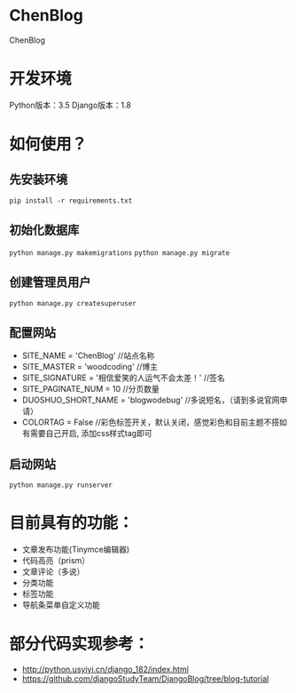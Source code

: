 # ChenBlog
ChenBlog

# 开发环境
Python版本：3.5
Django版本：1.8

# 如何使用？
## 先安装环境
`pip install -r requirements.txt`
## 初始化数据库
`python manage.py makemigrations`
`python manage.py migrate`
## 创建管理员用户
`python manage.py createsuperuser`
## 配置网站
+ SITE_NAME = 'ChenBlog'  //站点名称
+ SITE_MASTER = 'woodcoding'    //博主
+ SITE_SIGNATURE = '相信爱笑的人运气不会太差！'  //签名
+ SITE_PAGINATE_NUM = 10        //分页数量
+ DUOSHUO_SHORT_NAME = 'blogwodebug'    //多说短名，（请到多说官网申请）
+ COLORTAG = False //彩色标签开关，默认关闭，感觉彩色和目前主题不搭如有需要自己开启, 添加css样式tag即可

## 启动网站
`python manage.py runserver`

# 目前具有的功能：

+ 文章发布功能(Tinymce编辑器)
+ 代码高亮（prism）
+ 文章评论（多说）
+ 分类功能
+ 标签功能
+ 导航条菜单自定义功能

# 部分代码实现参考：
+ http://python.usyiyi.cn/django_182/index.html
+ https://github.com/djangoStudyTeam/DjangoBlog/tree/blog-tutorial
